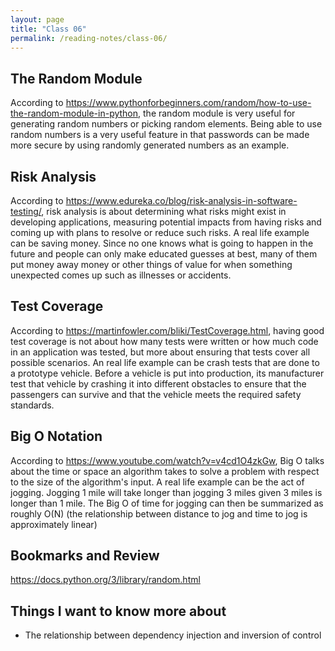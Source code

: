 ```yaml
---
layout: page
title: "Class 06"
permalink: /reading-notes/class-06/
---
```


## The Random Module

According to <https://www.pythonforbeginners.com/random/how-to-use-the-random-module-in-python>, the random module is very useful for generating random numbers or picking random elements. Being able to use random numbers is a very useful feature in that passwords can be made more secure by using randomly generated numbers as an example.

## Risk Analysis

According to <https://www.edureka.co/blog/risk-analysis-in-software-testing/>, risk analysis is about determining what risks might exist in developing applications, measuring potential impacts from having risks and coming up with plans to resolve or reduce such risks. A real life example can be saving money. Since no one knows what is going to happen in the future and people can only make educated guesses at best, many of them put money away money or other things of value for when something unexpected comes up such as illnesses or accidents.

## Test Coverage

According to <https://martinfowler.com/bliki/TestCoverage.html>, having good test coverage is not about how many tests were written or how much code in an application was tested, but more about ensuring that tests cover all possible scenarios. An real life example can be crash tests that are done to a prototype vehicle. Before a vehicle is put into production, its manufacturer test that vehicle by crashing it into different obstacles to ensure that the passengers can survive and that the vehicle meets the required safety standards.

## Big O Notation

According to <https://www.youtube.com/watch?v=v4cd1O4zkGw>, Big O talks about the time or space an algorithm takes to solve a problem with respect to the size of the algorithm's input. A real life example can be the act of jogging. Jogging 1 mile will take longer than jogging 3 miles given 3 miles is longer than 1 mile. The Big O of time for jogging can then be summarized as roughly O(N) (the relationship between distance to jog and time to jog is approximately linear)

## Bookmarks and Review

<https://docs.python.org/3/library/random.html>

## Things I want to know more about

- The relationship between dependency injection and inversion of control

